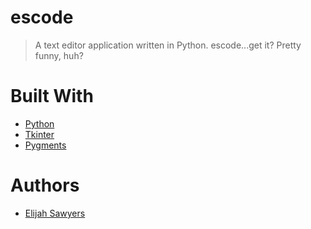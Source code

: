 # escode
> A text editor application written in Python. escode...get it? Pretty funny, huh? 

# Built With
* [Python](https://www.python.org/)
* [Tkinter](https://wiki.python.org/moin/TkInter)
* [Pygments](http://pygments.org/)

# Authors
* [Elijah Sawyers](https://github.com/elijahsawyers)
